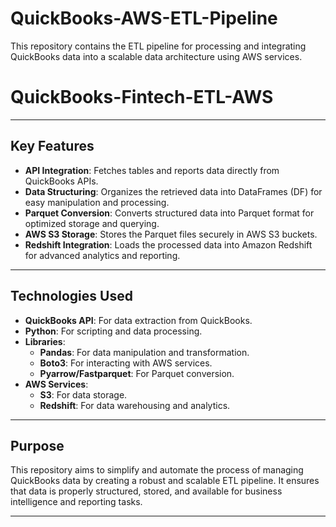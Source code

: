 # QuickBooks-AWS-ETL-Pipeline
This repository contains the ETL pipeline for processing and integrating QuickBooks data into a scalable data architecture using AWS services.
# **QuickBooks-Fintech-ETL-AWS**

---

## **Key Features**

- **API Integration**: Fetches tables and reports data directly from QuickBooks APIs.
- **Data Structuring**: Organizes the retrieved data into DataFrames (DF) for easy manipulation and processing.
- **Parquet Conversion**: Converts structured data into Parquet format for optimized storage and querying.
- **AWS S3 Storage**: Stores the Parquet files securely in AWS S3 buckets.
- **Redshift Integration**: Loads the processed data into Amazon Redshift for advanced analytics and reporting.

---

## **Technologies Used**

- **QuickBooks API**: For data extraction from QuickBooks.
- **Python**: For scripting and data processing.
- **Libraries**:
  - **Pandas**: For data manipulation and transformation.
  - **Boto3**: For interacting with AWS services.
  - **Pyarrow/Fastparquet**: For Parquet conversion.
- **AWS Services**:
  - **S3**: For data storage.
  - **Redshift**: For data warehousing and analytics.

---

## **Purpose**

This repository aims to simplify and automate the process of managing QuickBooks data by creating a robust and scalable ETL pipeline. It ensures that data is properly structured, stored, and available for business intelligence and reporting tasks.

---


